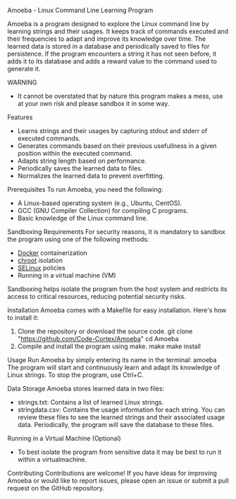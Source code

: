 Amoeba - Linux Command Line Learning Program

Amoeba is a program designed to explore the Linux command line by learning strings and their usages. It keeps track of commands executed and their frequencies to adapt and improve its knowledge over time. The learned data is stored in a database and periodically saved to files for persistence. If the program encounters a string it has not seen before, it adds it to its database and adds a reward value to the command used to generate it.

WARNING
- It cannot be overstated that by nature this program makes a mess, use at your own risk and please sandbox it in some way.

Features
- Learns strings and their usages by capturing stdout and stderr of executed commands.
- Generates commands based on their previous usefullness in a given position within the executed command.
- Adapts string length based on performance.
- Periodically saves the learned data to files.
- Normalizes the learned data to prevent overfitting.

Prerequisites
To run Amoeba, you need the following:
- A Linux-based operating system (e.g., Ubuntu, CentOS).
- GCC (GNU Compiler Collection) for compiling C programs.
- Basic knowledge of the Linux command line.

Sandboxing Requirements
For security reasons, it is mandatory to sandbox the program using one of the following methods:
- [Docker](https://www.docker.com/) containerization
- [chroot](https://man7.org/linux/man-pages/man2/chroot.2.html) isolation
- [SELinux](https://selinuxproject.org/) policies
- Running in a virtual machine (VM)

Sandboxing helps isolate the program from the host system and restricts its access to critical resources, reducing potential security risks.

Installation
Amoeba comes with a Makefile for easy installation. Here's how to install it:
1. Clone the repository or download the source code.
   git clone "https://github.com/Code-Cortex/Amoeba"
   cd Amoeba
2. Compile and install the program using make.
   make
   make install

Usage
Run Amoeba by simply entering its name in the terminal:
amoeba
The program will start and continuously learn and adapt its knowledge of Linux strings. To stop the program, use Ctrl+C.

Data Storage
Amoeba stores learned data in two files:
- strings.txt: Contains a list of learned Linux strings.
- stringdata.csv: Contains the usage information for each string.
You can review these files to see the learned strings and their associated usage data. Periodically, the program will save the database to these files.

Running in a Virtual Machine (Optional)
- To best isolate the program from sensitive data it may be best to run it within a virtualmachine.

Contributing
Contributions are welcome! If you have ideas for improving Amoeba or would like to report issues, please open an issue or submit a pull request on the GitHub repository.


